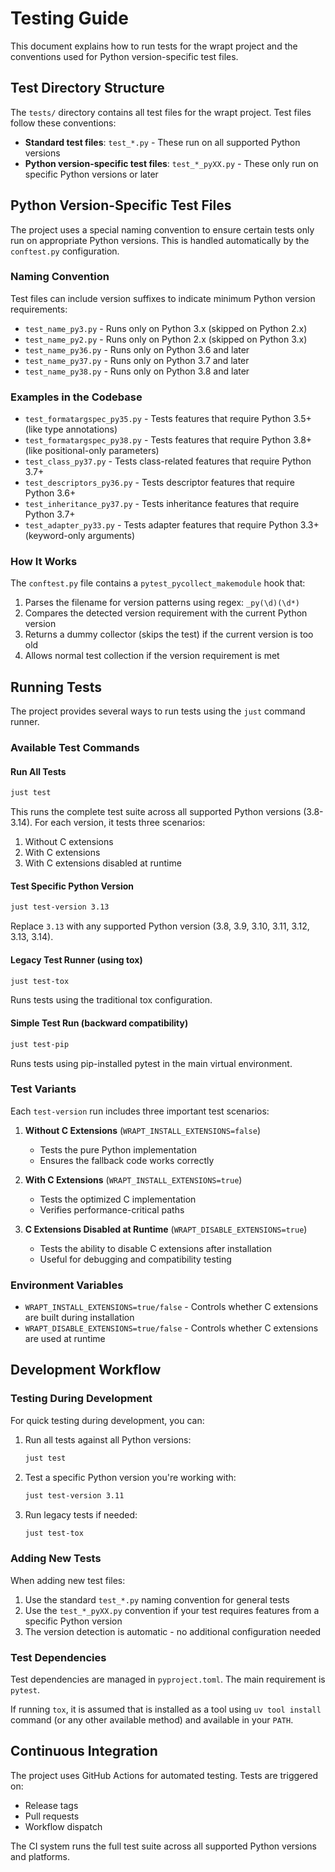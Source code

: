 # Testing Guide

This document explains how to run tests for the wrapt project and the conventions used for Python version-specific test files.

## Test Directory Structure

The `tests/` directory contains all test files for the wrapt project. Test files follow these conventions:

- **Standard test files**: `test_*.py` - These run on all supported Python versions
- **Python version-specific test files**: `test_*_pyXX.py` - These only run on specific Python versions or later

## Python Version-Specific Test Files

The project uses a special naming convention to ensure certain tests only run on appropriate Python versions. This is handled automatically by the `conftest.py` configuration.

### Naming Convention

Test files can include version suffixes to indicate minimum Python version requirements:

- `test_name_py3.py` - Runs only on Python 3.x (skipped on Python 2.x)
- `test_name_py2.py` - Runs only on Python 2.x (skipped on Python 3.x)
- `test_name_py36.py` - Runs only on Python 3.6 and later
- `test_name_py37.py` - Runs only on Python 3.7 and later
- `test_name_py38.py` - Runs only on Python 3.8 and later

### Examples in the Codebase

- `test_formatargspec_py35.py` - Tests features that require Python 3.5+ (like type annotations)
- `test_formatargspec_py38.py` - Tests features that require Python 3.8+ (like positional-only parameters)
- `test_class_py37.py` - Tests class-related features that require Python 3.7+
- `test_descriptors_py36.py` - Tests descriptor features that require Python 3.6+
- `test_inheritance_py37.py` - Tests inheritance features that require Python 3.7+
- `test_adapter_py33.py` - Tests adapter features that require Python 3.3+ (keyword-only arguments)

### How It Works

The `conftest.py` file contains a `pytest_pycollect_makemodule` hook that:

1. Parses the filename for version patterns using regex: `_py(\d)(\d*)`
2. Compares the detected version requirement with the current Python version
3. Returns a dummy collector (skips the test) if the current version is too old
4. Allows normal test collection if the version requirement is met

## Running Tests

The project provides several ways to run tests using the `just` command runner.

### Available Test Commands

#### Run All Tests
```bash
just test
```
This runs the complete test suite across all supported Python versions (3.8-3.14). For each version, it tests three scenarios:
1. Without C extensions
2. With C extensions
3. With C extensions disabled at runtime

#### Test Specific Python Version
```bash
just test-version 3.13
```
Replace `3.13` with any supported Python version (3.8, 3.9, 3.10, 3.11, 3.12, 3.13, 3.14).

#### Legacy Test Runner (using tox)
```bash
just test-tox
```
Runs tests using the traditional tox configuration.

#### Simple Test Run (backward compatibility)
```bash
just test-pip
```
Runs tests using pip-installed pytest in the main virtual environment.

### Test Variants

Each `test-version` run includes three important test scenarios:

1. **Without C Extensions** (`WRAPT_INSTALL_EXTENSIONS=false`)
   - Tests the pure Python implementation
   - Ensures the fallback code works correctly

2. **With C Extensions** (`WRAPT_INSTALL_EXTENSIONS=true`)
   - Tests the optimized C implementation
   - Verifies performance-critical paths

3. **C Extensions Disabled at Runtime** (`WRAPT_DISABLE_EXTENSIONS=true`)
   - Tests the ability to disable C extensions after installation
   - Useful for debugging and compatibility testing

### Environment Variables

- `WRAPT_INSTALL_EXTENSIONS=true/false` - Controls whether C extensions are built during installation
- `WRAPT_DISABLE_EXTENSIONS=true/false` - Controls whether C extensions are used at runtime

## Development Workflow

### Testing During Development

For quick testing during development, you can:

1. Run all tests against all Python versions:
   ```bash
   just test
   ```

2. Test a specific Python version you're working with:
   ```bash
   just test-version 3.11
   ```

3. Run legacy tests if needed:
   ```bash
   just test-tox
   ```

### Adding New Tests

When adding new test files:

1. Use the standard `test_*.py` naming convention for general tests
2. Use the `test_*_pyXX.py` convention if your test requires features from a specific Python version
3. The version detection is automatic - no additional configuration needed

### Test Dependencies

Test dependencies are managed in `pyproject.toml`. The main requirement is `pytest`.

If running `tox`, it is assumed that is installed as a tool using `uv tool install` command (or any other available method) and available in your `PATH`.

## Continuous Integration

The project uses GitHub Actions for automated testing. Tests are triggered on:
- Release tags
- Pull requests
- Workflow dispatch

The CI system runs the full test suite across all supported Python versions and platforms.
